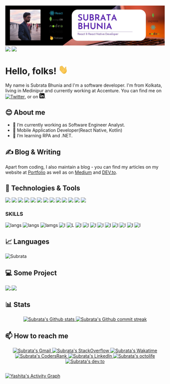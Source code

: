 [![Header](https://raw.githubusercontent.com/subrata-bhunia/subrata-bhunia/master/readme_header1.png "Header")](https://mr-subrata.web.app/)
![](https://komarev.com/ghpvc/?username=subrata-bhunia)
![](https://hit.yhype.me/github/profile?account_id=69841669)
# Hello, folks! <img src="https://raw.githubusercontent.com/subrata-bhunia/subrata-bhunia/master/wave.gif" width="30px" height="30px">

My name is Subrata Bhunia and I'm a software developer. I'm from Kolkata, living in Medinipur and currently working at Accenture. You can find me on [![Twitter][1.2]][1],  or on [![LinkedIn][3.2]][3].

## **😊 About me**

- 🔭 I’m currently working as Software Engineer Analyst.
- 📱 Mobile Application Developer(React Native, Kotlin)
- 🌱 I’m learning RPA and .NET.


## &#x270d; **Blog & Writing**

Apart from coding, I also maintain a blog - you can find my articles on my website at [Portfolio](https://about.subrata.tech/) as well as on [Medium](https://medium.com/@) and [DEV.to](https://dev.to/@).

## 🔧 Technologies & Tools

![](https://img.shields.io/badge/OS-Linux-informational?style=flat&logo=linux&logoColor=white&color=2bbc8a)
![](https://img.shields.io/badge/Editor-IntelliJ_IDEA-informational?style=flat&logo=intellij-idea&logoColor=white&color=2bbc8a)
![](https://img.shields.io/badge/Code-Python-informational?style=flat&logo=python&logoColor=white&color=2bbc8a)
![](https://img.shields.io/badge/Code-JavaScript-informational?style=flat&logo=javascript&logoColor=white&color=2bbc8a)
![](https://img.shields.io/badge/Code-Golang-informational?style=flat&logo=go&logoColor=white&color=2bbc8a)
![](https://img.shields.io/badge/Code-Make-informational?style=flat&logo=cmake&logoColor=white&color=2bbc8a)
![](https://img.shields.io/badge/Code-Vue-informational?style=flat&logo=vue.js&logoColor=white&color=2bbc8a)
![](https://img.shields.io/badge/Shell-Bash-informational?style=flat&logo=gnu-bash&logoColor=white&color=2bbc8a)
![](https://img.shields.io/badge/Tools-PostgreSQL-informational?style=flat&logo=postgresql&logoColor=white&color=2bbc8a)
![](https://img.shields.io/badge/Tools-Docker-informational?style=flat&logo=docker&logoColor=white&color=2bbc8a)
![](https://img.shields.io/badge/Tools-Kubernetes-informational?style=flat&logo=kubernetes&logoColor=white&color=2bbc8a)
![](https://img.shields.io/badge/Tools-Red_Hat_OpenShift-informational?style=flat&logo=red-hat-open-shift&logoColor=white&color=2bbc8a)
![](https://img.shields.io/badge/Cloud-Digital_Ocean-informational?style=flat&logo=digitalocean&logoColor=white&color=2bbc8a)

### SKILLS 
![langs](https://img.shields.io/badge/Python-FFD43B?style=for-the-badge&logo=python&logoColor=darkgreen)
![langs](https://img.shields.io/badge/CSS3-1572B6?style=for-the-badge&logo=css3&logoColor=white)
![lamgs](https://img.shields.io/badge/JavaScript-F7DF1E?style=for-the-badge&logo=javascript&logoColor=black)
![l](https://img.shields.io/badge/HTML5-E34F26?style=for-the-badge&logo=html5&logoColor=white) 
![L](https://img.shields.io/badge/Node.js-43853D?style=for-the-badge&logo=node-dot-js&logoColor=white)
![l](https://img.shields.io/badge/C%2B%2B-00599C?style=for-the-badge&logo=c%2B%2B&logoColor=white)
![l](https://img.shields.io/badge/Java-ED8B00?style=for-the-badge&logo=java&logoColor=white)
![l](https://img.shields.io/badge/TensorFlow-FF6F00?style=for-the-badge&logo=TensorFlow&logoColor=white)
![l](https://img.shields.io/badge/MySQL-00000F?style=for-the-badge&logo=mysql&logoColor=white)
![l](https://img.shields.io/badge/Angular-DD0031?style=for-the-badge&logo=angular&logoColor=white)
![l](https://img.shields.io/badge/React-20232A?style=for-the-badge&logo=react&logoColor=61DAFB)
![l](https://img.shields.io/badge/Django-092E20?style=for-the-badge&logo=django&logoColor=green)
![l](https://img.shields.io/badge/firebase-ffca28?style=for-the-badge&logo=firebase&logoColor=black)
![l](https://img.shields.io/badge/Kali_Linux-557C94?style=for-the-badge&logo=kali-linux&logoColor=white)


##  &#x1f4c8; **Languages**

<img  src="https://github-readme-stats.vercel.app/api/top-langs?username=subrata-bhunia&show_icons=true&locale=en&layout=compact&theme=radical" alt="Subrata" />
 
 ## **💻 Some Project**
 
<div>
  <a href="https://github.com/subrata-bhunia/python-project-blueprint">
  <img align="center" width="49%" src="https://github-readme-stats.vercel.app/api/pin/?username=subrata-bhunia&repo=react-native-dark-mode&title_color=ffffff&text_color=c9cacc&icon_color=2bbc8a&bg_color=1d1f21" />
</a>
<a href="https://github.com/subrata-bhunia/go-project-blueprint">
  <img align="center" width="49%" src="https://github-readme-stats.vercel.app/api/pin/?username=subrata-bhunia&repo=online-currier-system-app&title_color=ffffff&text_color=c9cacc&icon_color=2bbc8a&bg_color=1d1f21" />
</a>
</div>
<!-- links to social media icons -->

<!-- Status -->

## **📊 Stats**

<div align="center" style="text-align:center">
    <a href="#">
        <img width="49%" src="https://github-readme-stats.vercel.app/api?username=subrata-bhunia&show_icons=true&theme=monokai&count_private=true"
            alt="Subrata's Github stats">
    </a>
    <a href="#">
        <img width="49%" src="https://github-readme-streak-stats.herokuapp.com/?user=subrata-bhunia&theme=monokai"
            alt="Subrata's Github commit streak">
    </a>
<!--     <a href="https://wakatime.com/@subrata_bhunia/">
        <img width="70%" src="https://github-readme-stats.vercel.app/api/wakatime?username=subrata_bhunia&hide_progress=false&layout=compact&custom_title=Wakatime%20last%20year%20Stats"
            alt="Subrata's wakatime last year stats">
    </a> -->
</div>

<!-- How to reach me -->


## **📫 How to reach me**


<div align="center" style="text-align:center">
    <a href="mailto:contact.sbhunia@gmail.com">
        <img src="https://img.shields.io/badge/-Gmail-EA4335?style=for-the-badge&logo=Gmail&logoColor=white"
            alt="Subrata's Gmail">
    </a>
    <a href="#">
        <img src="https://img.shields.io/badge/-SO-F58025?style=for-the-badge&logo=StackOverflow&logoColor=white"
            alt="Subrata's StackOverflow">
    </a>
    <a href="#">
        <img src="https://img.shields.io/badge/-WakaTime-c14430?style=for-the-badge&logo=Wakatime&logoColor=white@Josee9988&color=green"
            alt="Subrata's Wakatime">
    </a>
    <a href="#">
        <img src="https://img.shields.io/badge/CodersRank-67A4AC?style=for-the-badge&logo=codersrank&logoColor=white"
            alt="Subrata's CodersRank">
    </a>
    <a href="#">
        <img src="https://img.shields.io/badge/LinkedIn-0A66C2?style=for-the-badge&logo=linkedin&logoColor=white"
            alt="Subrata's LinkedIn">
    </a>
    <a href="#">
        <img src="https://img.shields.io/badge/OctoLife-333?style=for-the-badge&logo=github&logoColor=white"
            alt="Subrata's octolife">
    </a>
    <a href="#">
        <img src="https://img.shields.io/badge/Dev.to-0A0A0A?style=for-the-badge&logo=dev.to&logoColor=white"
            alt="Subrata's dev.to">
    </a>
</div>

<!-- icons with padding -->

[1.1]: http://i.imgur.com/tXSoThF.png (twitter icon with padding)
[2.1]: http://i.imgur.com/0o48UoR.png (github icon with padding)

<!-- icons without padding -->

[1.2]: http://i.imgur.com/wWzX9uB.png (twitter icon without padding)
[2.2]: http://i.imgur.com/9I6NRUm.png (github icon without padding)
[3.2]: https://raw.githubusercontent.com/subrata-bhunia/subrata-bhunia/master/linkedin-3-16.png (LinkedIn icon without padding)


<!-- links to your social media accounts -->

[1]: https://twitter.com/contact_subrata
[2]: https://github.com/subrata-bhunia
[3]: https://www.linkedin.com/in/contact-subrata/

##
<a href="#"><img alt="Yashita's Activity Graph" src="https://activity-graph.herokuapp.com/graph?username=subrata-bhunia&custom_title=Subrata's%20Contribution%20Graph&bg_color=0D1117&color=F0DB4F&line=FFFFFF&point=F0DB4F&hide_border=true" /></a>

<!-- ![Snake animation](https://github.com/rafaballerini/rafaballerini/blob/output/github-contribution-grid-snake.svg) -->
<!-- Resources -->
<!-- Icons: https://simpleicons.org/ -->
<!-- GitHub Stats: https://github.com/anuraghazra/github-readme-stats -->
<!-- Emojis: https://emojipedia.org/emoji/ -->
<!-- HTML Emojis: https://www.fileformat.info/index.htm -->
<!-- Shields: https://shields.io/ -->
<!-- Awesome GitHub Profile README: https://github.com/abhisheknaiidu/awesome-github-profile-readme -->

